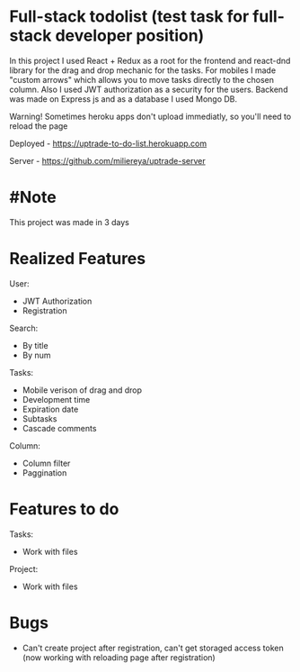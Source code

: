 # Full-stack todolist (test task for full-stack developer position)

In this project I used React + Redux as a root for the frontend and react-dnd library for the drag and drop mechanic for the tasks. For mobiles I made "custom arrows" which allows you to move tasks directly to the chosen column. Also I used JWT authorization as a security for the users. Backend was made on Express js and as a database I used Mongo DB.

Warning! Sometimes heroku apps don't upload immediatly, so you'll need to reload the page

Deployed - https://uptrade-to-do-list.herokuapp.com

Server - https://github.com/miliereya/uptrade-server

 
# #Note

This project was made in 3 days

# Realized Features

User:

  - JWT Authorization
  - Registration

Search:

  - By title
  - By num
	
Tasks:

  - Mobile verison of drag and drop
  - Development time
  - Expiration date
  - Subtasks
  - Cascade comments

Column:

  - Column filter
  - Paggination
	
# Features to do

Tasks:

  - Work with files
	
Project:

  - Work with files

# Bugs

  - Can't create project after registration, can't get storaged access token (now working with reloading page after registration)

